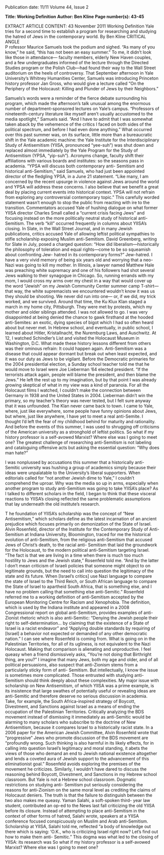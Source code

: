 Publication date: 11/11
Volume 44, Issue 2

**Title: Working Definition**
**Author: Ben Kline**
**Page number(s): 43-45**

EXTRACT ARTICLE CONTENT:
43
November 2011
Working Definition
Yale tries for a second time to establish 
a program for researching and studying 
the hatred of Jews in the 
contemporary world. 
By Ben Kline
CRITICAL ANGLE               
P
rofessor Maurice Samuels took 
the podium and sighed. “As many 
of you know,” he said, “this has 
not been an easy summer.” To me, it 
didn’t look like those in attendance—
faculty members, elderly New Haven 
couples, and a few undergraduates 
informed of the lecture through the 
Directed Studies program or the Polish 
Club—had found their way to the 
Wall Street auditorium on the heels of 
controversy. That September afternoon 
in Yale University’s Whitney Humanities 
Center, 
Samuels 
was 
introducing 
Princeton history professor Jan Gross, 
who would give a lecture called “On the 
Periphery of the Holocaust: Killing and 
Plunder of Jews by their Neighbors.” 


Samuels’s words were a reminder of the 
fierce debate surrounding his program, 
which made the afternoon’s talk unusual 
among the enormous number of 
department-sponsored lectures on Yale’s 
campus. 
“Professors of nineteenth-century 
literature like myself aren’t usually 
accustomed to the media spotlight,” 
Samuels said. “And I have to admit 
that I was somewhat taken aback by 
the vehemence of the critics I faced on 
both sides of the political spectrum, and 
before I had even done anything.”
What occurred over this past 
summer was, on its surface, little more 
than a bureaucratic shift in the Yale 
academic machine: the Yale Institute 
for the Interdisciplinary Study of 
Antisemitism 
(YIISA, 
pronounced 
“yee-suh”) was shut down and replaced 
almost immediately by the Yale Program 
for the Study of Antisemitism (YPSA, 
“yip-suh”). 
Acronyms 
change, faculty shift their affiliations 
with various boards and institutes: so 
the seasons pass in academia. “YPSA 
will discuss both contemporary anti-
Semitism and historical anti-Semitism,” 
said Samuels, who had just been 
appointed director of the fledgling 
YPSA, in a June 21 statement. “Like 
many, I am concerned by the recent 
upsurge in violence against Jews around 
the world and YPSA will address these 
concerns. I also believe that we benefit 
a great deal by placing current events 
into historical context. YPSA will not 
refrain from exploring any controversial 
contemporary topic.” 
This carefully worded statement 
wasn’t enough to stop the public from 
reacting with ire to the transition. 
Commentators accused Yale of hushing 
dialogue on what former YIISA director 
Charles Small called a “current crisis 
facing Jews” and focusing instead on 
the more politically neutral study of 
historical anti-Semitism. The verb “kill” 
occurred frequently in columns about 
YIISA’s closing. In Slate, in the Wall Street 
Journal, and in many Jewish publications, 
critics accused Yale of allowing leftist 
political sympathies to stifle scholarship 
exposing Muslim anti-Semitism. David 
Greenberg, writing for Slate in July, 
posed a charged question: “How did 
liberalism—historically the philosophy 
of toleration and equal rights—come to 
be so squeamish about confronting Jew-
hatred in its contemporary forms?” 
Jew-hatred. I have a very vivid 
memory of being six years old and 
worrying that a neo-Nazi was going 
to kill my mother. In Illinois, a lawyer 
named Matthew Hale was preaching 
white supremacy and one of his 
followers had shot several Jews walking 
to their synagogue in Chicago. So, 
running errands with my mom, I would 
cross my arms over my chest in a way 
that would cover up the word “Jewish” 
on my Jewish Community Center 
summer camp T-shirt—that way, the 
white supremacists we encountered 
wouldn’t know it was us they should be 
shooting. We never did run into one—
or, if we did, my trick worked, and we 
survived. Around that time, the Ku Klux 
Klan staged a march in my home city, 
Pittsburgh. They were met by protests, 
which my mother and older siblings 
attended. I was not allowed to go. I was 
very disappointed at being denied the 
chance to gawk firsthand at the hooded 
anti-Semites: an exotic, dying species of 
bigot which I had so often heard about 
but never met. 
In Hebrew school, and eventually, 
in public school, I learned about Hitler, 
Kristallnacht, the Nuremburg Laws, and 
Auschwitz. At 12, I watched Schindler’s 
List and visited the Holocaust Museum 
in Washington, D.C. What made these 
history lessons different from others 
was their ominous refrain: It could happen 
again. Anti-Semitism was a disease that 
could appear dormant but break out 
when least expected, and it was our 
duty as Jews to be vigilant. Before the 
Democratic primaries for the 2004 
presidential election, a Sunday school 
teacher told me that he would move to 
Israel were Joe Lieberman ’64 elected 
president. “If the terrorists attack again, 
people will blame the president, and 
then blame the Jews.” 
He left the rest up to my 
imagination, but by that point I was 
already growing skeptical of what in my 
view was a kind of paranoia. For all the 
Holocaust films I watched, I couldn’t 
make the connection between Germany 
in 1938 and the United States in 2004. 
Lieberman didn’t win the primary, so my 
teacher’s theory was never tested, but I 
felt sure anyway that it was unfounded. 
The Klan never came back to town. I 
came to Yale, where, just like everywhere, 
some people have funny opinions about 
Jews, but where, just like anywhere, I 
have yet to meet a real anti-Semite. I 
thought I’d left the fear of my childhood 
behind for maturity and rationality. And 
before the events of this summer, I was 
used to shrugging off criticisms of the 
American university as a stronghold of 
leftist politics. So what if my history 
professor is a self-avowed Marxist? 
Where else was I going to meet one? 
The greatest 
challenge of 
researching 
anti-Semitism 
is not 
labeling and 
cataloguing 
offensive acts 
but asking the 
essential 
question: 
“Why does man 
hate?”


I was nonplussed by accusations 
this summer that a historically anti-
Semitic university was hushing a group 
of academics simply because their ideas 
were unpalatable to the University’s 
liberal supporters. When editorials 
called for “not another Jewish dime 
to Yale,” I couldn’t comprehend the 
uproar. Why was the media so up in 
arms, especially when another program 
to study anti-Semitism was going to take 
YIISA’s place? As I talked to different 
scholars in the field, I began to think 
that these visceral reactions to YIISA’s 
closing reflected the same problematic 
assumptions that lay underneath the old 
institute’s research.

T
he 
foundation 
of 
YIISA’s 
scholarship was the concept of 
“New Antisemitism,” which scholars 
define as the latest incarnation of 
an ancient prejudice which focuses 
primarily on demonization of the State 
of Israel. Alvin Rosenfeld, director of 
the Institute for the Contemporary Study 
of Anti-Semitism at Indiana University, 
Bloomington, traced for me the historical 
evolution of anti-Semitism, from the 
religious anti-Semitism that accused 
Jews of Christ’s death, to the racial anti-
Semitism that laid the groundwork for 
the Holocaust, to the modern political 
anti-Semitism targeting Israel. 
“The fact is that we are living in 
a time when there is much too much 
hostility to Jews and the Jewish state,” 
Rosenfeld told me. “And by the latter I 
don’t mean criticism of Israeli policies 
that someone might object to on 
legitimate grounds, but the need to call 
into question the legitimacy of the state 
and its future. When [Israel’s critics] 
use Nazi language to compare the state 
of Israel to the Third Reich, or South 
African language to compare the State 
of Israel to apartheid South Africa, that 
is something else, and I have no problem 
calling that something else anti-Semitic.” 
Rosenfeld referred me to a working 
definition of anti-Semitism accepted by 
the European Monitoring Centre for 
Racism and Xenophobia. The definition, 
which is used by the Indiana institute 
and appeared in a 2008 Congressional 
report on global anti-Semitism, provides 
examples of anti-Zionist rhetoric which 
is also anti-Semitic: “Denying the Jewish 
people their right to self-determination... 
by claiming that the existence of a 
State of Israel is a racist endeavor” and 
“Applying double standards by requiring 
of [Israel] a behavior not expected or 
demanded of any other democratic 
nation.” 
I can see where Rosenfeld is coming 
from. What is going on in the Palestinian 
Territories, for all of its ugliness, is 
not equivalent to the Nazi Holocaust. 
Making that comparison is alienating 
and unproductive. I feel queasy when 
a friend dismissively asks, “You’re not 
doing that Birthright thing, are you?” I 
imagine that many Jews, both my age and 
older, and of all political persuasions, 
also suspect that anti-Zionism stems 
from a particularly sticky form of anti-
Semitism. But intellectually, I know the 
issue is sometimes more complicated. 
Those entrusted with studying anti-
Semitism should think deeply about 
these complexities. My major issue 
with scholarship on New Antisemitism, 
of which YIISA was a prime example, 
is its insistence that large swathes of 
potentially useful or revealing ideas are 
anti-Semitic and therefore deserve no 
serious discussion in academia.
Take, for example, the South 
Africa-inspired strategy of Boycott, 
Divestment, and Sanctions against Israel 
as a means of ending the occupation 
of the Palestinian Territories. Critically 
analyzing the BDS movement instead of 
dismissing it immediately as anti-Semitic 
would be alarming to many scholars 
who subscribe to the doctrine of New 
Antisemitism, because it compares 
Israel to a historically racist state. In a 
2006 paper for the American Jewish 
Committee, Alvin Rosenfeld wrote 
that “progressive” Jews who promote 
discussion of the BDS movement are 
“profoundly wrong. Such thinking is 
also harmful in its likely effects, for in 
calling into question Israel’s legitimacy 
and moral standing, it abets the views 
of those who demand an end to Jewish 
national existence altogether and lends 
a coveted aura of Jewish support to 
the advancement of this eliminationist 
goal.” 
Rosenfeld avoids exploring the 
premises of the movement he criticizes. 
Similarly, I wouldn’t have dared to 
discuss the reasoning behind Boycott, 
Divestment, and Sanctions in my 
Hebrew school classroom. But Yale 
is not a Hebrew school classroom. 
Dogmatic restrictions on studying anti-
Semitism put seriously considering the 
reasons for anti-Zionism on the same 
moral level as crediting the claims of 
Holocaust deniers. The truth is that the 
failure to distinguish between the two 
also makes me queasy. 
Yaman Salahi, a soft-spoken third-
year law student, contributed an op-ed 
to the News last fall criticizing the old 
YIISA before its closure. Instead of 
attempting to place anti-Semitism in the 
context of other forms of hatred, Salahi 
wrote, speakers at a YIISA conference 
focused conspicuously on Muslim and 
Arab anti-Semitism. Scholarship at 
YIISA, Salahi told me, reflected “a body 
of knowledge out there which is saying: 
‘O.K., who is criticizing Israel right now? 
Let’s find out how to make them anti-
Semitic.” This dogma was what led to 
the closing of YIISA: its research was 
So what if my 
history 
professor is 
a self-avowed 
Marxist? Where 
else was I 
going to meet 
one?